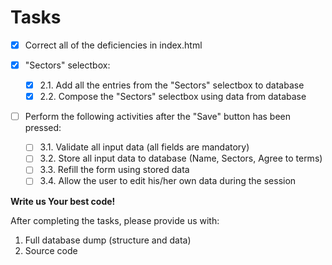 # Tasks

- [x] Correct all of the deficiencies in index.html

- [x] "Sectors" selectbox:
    - [x] 2.1. Add all the entries from the "Sectors" selectbox to database
    - [x] 2.2. Compose the "Sectors" selectbox using data from database

- [ ] Perform the following activities after the "Save" button has been pressed:
    - [ ] 3.1. Validate all input data (all fields are mandatory)
    - [ ] 3.2. Store all input data to database (Name, Sectors, Agree to terms)
    - [ ] 3.3. Refill the form using stored data
    - [ ] 3.4. Allow the user to edit his/her own data during the session

**Write us Your best code!**

After completing the tasks, please provide us with:
1. Full database dump (structure and data)
2. Source code

